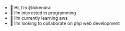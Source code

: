 - 👋 Hi, I’m @lokendra
- 👀 I’m interested in programming
- 🌱 I’m currently learning aws
- 💞️ I’m looking to collaborate on php web development

<!---
lokendra-c247/lokendra-c247 is a ✨ special ✨ repository because its `README.md` (this file) appears on your GitHub profile.
You can click the Preview link to take a look at your changes.
--->

